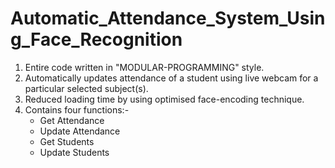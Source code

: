# Automatic_Attendance_System_Using_Face_Recognition
1. Entire code written in "MODULAR-PROGRAMMING" style. <br>
2. Automatically updates attendance of a student using live webcam for a particular selected subject(s). <br>
3. Reduced loading time by using optimised face-encoding technique.
4. Contains four functions:-
    - Get Attendance
    - Update Attendance
    - Get Students
    - Update Students
